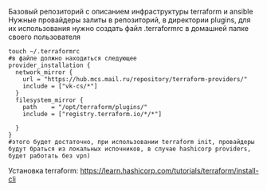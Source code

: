 Базовый репозиторий с описанием инфраструктуры terraform и ansible
Нужные провайдеры залиты в репозиторий, в директории plugins, для их использования нужно создать файл .terraformrc в домашней папке своего пользователя
```
touch ~/.terraformrc
#в файле должно находиться следующее
provider_installation {
  network_mirror {
    url = "https://hub.mcs.mail.ru/repository/terraform-providers/"
    include = ["vk-cs/*"]
  }
  filesystem_mirror {
    path    = "/opt/terraform/plugins/"
    include = ["registry.terraform.io/*/*"]

  }
}
#этого будет достаточно, при использовании terraform init, провайдеры будут браться из локальных испочников, в случае hashicorp providers, будет работать без vpn)
```
Установка terraform:
https://learn.hashicorp.com/tutorials/terraform/install-cli
